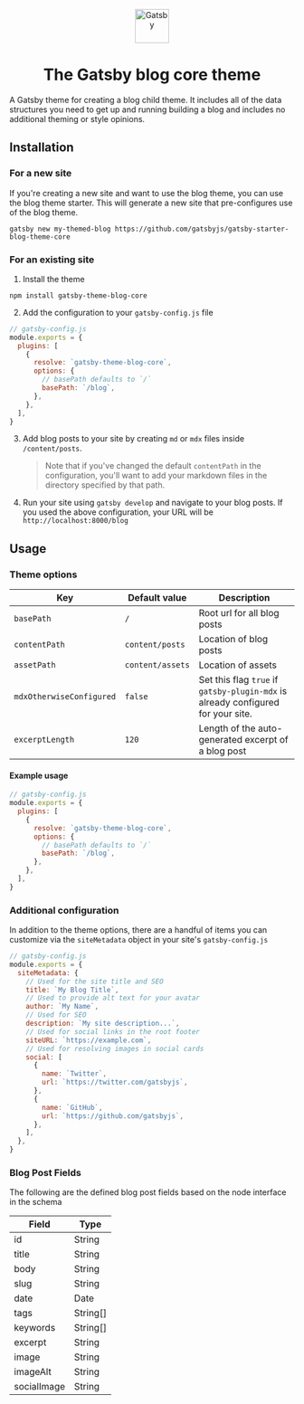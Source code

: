 <p align="center">
  <a href="https://www.gatsbyjs.org">
    <img alt="Gatsby" src="https://www.gatsbyjs.org/monogram.svg" width="60" />
  </a>
</p>
<h1 align="center">
  The Gatsby blog core theme
</h1>

A Gatsby theme for creating a blog child theme. It includes all of the data structures you need to get up and running building a blog and includes no additional theming or style opinions.

## Installation

### For a new site

If you're creating a new site and want to use the blog theme, you can use the blog theme starter. This will generate a new site that pre-configures use of the blog theme.

```shell
gatsby new my-themed-blog https://github.com/gatsbyjs/gatsby-starter-blog-theme-core
```

### For an existing site

1. Install the theme

```shell
npm install gatsby-theme-blog-core
```

2. Add the configuration to your `gatsby-config.js` file

```js
// gatsby-config.js
module.exports = {
  plugins: [
    {
      resolve: `gatsby-theme-blog-core`,
      options: {
        // basePath defaults to `/`
        basePath: `/blog`,
      },
    },
  ],
}
```

3. Add blog posts to your site by creating `md` or `mdx` files inside `/content/posts`.

   > Note that if you've changed the default `contentPath` in the configuration, you'll want to add your markdown files in the directory specified by that path.

4. Run your site using `gatsby develop` and navigate to your blog posts. If you used the above configuration, your URL will be `http://localhost:8000/blog`

## Usage

### Theme options

| Key                      | Default value    | Description                                                                      |
| ------------------------ | ---------------- | -------------------------------------------------------------------------------- |
| `basePath`               | `/`              | Root url for all blog posts                                                      |
| `contentPath`            | `content/posts`  | Location of blog posts                                                           |
| `assetPath`              | `content/assets` | Location of assets                                                               |
| `mdxOtherwiseConfigured` | `false`          | Set this flag `true` if `gatsby-plugin-mdx` is already configured for your site. |
| `excerptLength` | `120`         | Length of the auto-generated excerpt of a blog post |


#### Example usage

```js
// gatsby-config.js
module.exports = {
  plugins: [
    {
      resolve: `gatsby-theme-blog-core`,
      options: {
        // basePath defaults to `/`
        basePath: `/blog`,
      },
    },
  ],
}
```

### Additional configuration

In addition to the theme options, there are a handful of items you can customize via the `siteMetadata` object in your site's `gatsby-config.js`

```js
// gatsby-config.js
module.exports = {
  siteMetadata: {
    // Used for the site title and SEO
    title: `My Blog Title`,
    // Used to provide alt text for your avatar
    author: `My Name`,
    // Used for SEO
    description: `My site description...`,
    // Used for social links in the root footer
    siteURL: `https://example.com`,
    // Used for resolving images in social cards
    social: [
      {
        name: `Twitter`,
        url: `https://twitter.com/gatsbyjs`,
      },
      {
        name: `GitHub`,
        url: `https://github.com/gatsbyjs`,
      },
    ],
  },
}
```

### Blog Post Fields

The following are the defined blog post fields based on the node interface in the schema

| Field       | Type     |
| ----------- | -------- |
| id          | String   |
| title       | String   |
| body        | String   |
| slug        | String   |
| date        | Date     |
| tags        | String[] |
| keywords    | String[] |
| excerpt     | String   |
| image       | String   |
| imageAlt    | String   |
| socialImage | String   |

